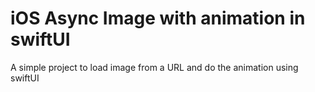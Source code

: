# iOS Async Image with animation in swiftUI

A simple project to load image from a URL and do the animation using swiftUI
